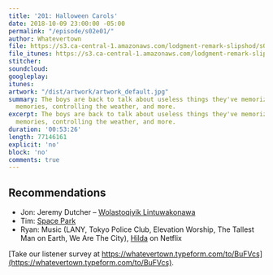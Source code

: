 ```yaml
---
title: '201: Halloween Carols'
date: 2018-10-09 23:00:00 -05:00
permalink: "/episode/s02e01/"
author: Whatevertown
file: https://s3.ca-central-1.amazonaws.com/lodgment-remark-slipshod/s02e01.mp3
file_itunes: https://s3.ca-central-1.amazonaws.com/lodgment-remark-slipshod/s02e01.m4a
stitcher: 
soundcloud: 
googleplay: 
itunes: 
artwork: "/dist/artwork/artwork_default.jpg"
summary: The boys are back to talk about useless things they've memorized, seasonal
  memories, controlling the weather, and more.
excerpt: The boys are back to talk about useless things they've memorized, seasonal
  memories, controlling the weather, and more.
duration: '00:53:26'
length: 77146161
explicit: 'no'
block: 'no'
comments: true
---
```


## Recommendations
- Jon: Jeremy Dutcher – [Wolastoqiyik Lintuwakonawa](https://open.spotify.com/album/568Hw1PX6K12BdqyFSBj1E?si=eJj2qBUsRHWmFbOQ6V1vXA)
- Tim: [Space Park](http://keymastergames.com/space-park/)
- Ryan: Music (LANY, Tokyo Police Club, Elevation Worship, The Tallest Man on Earth, We Are The City), [Hilda](https://www.youtube.com/watch?v=XCojP2Ubuto) on Netflix

[Take our listener survey at https://whatevertown.typeform.com/to/BuFVcs](https://whatevertown.typeform.com/to/BuFVcs).
